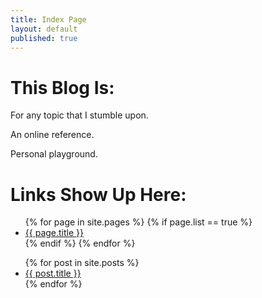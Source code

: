 ```yaml
---
title: Index Page
layout: default
published: true
---
```

# This Blog Is:
For any topic that I stumble upon.

An online reference.

Personal playground.

# Links Show Up Here:
<ul class="index_menu">
  {% for page in site.pages %}
    {% if page.list == true %}
      <li>
        <a href="{{ page.url }}">{{ page.title }}</a>
      </li>
    {% endif %}
  {% endfor %}
  <div style="clear: both;"></div>
</ul>

<ul class="index_menu">
  {% for post in site.posts %}
    <li>
      <a href="{{ post.url }}">{{ post.title }}</a>
    </li>
  {% endfor %}
</ul>
